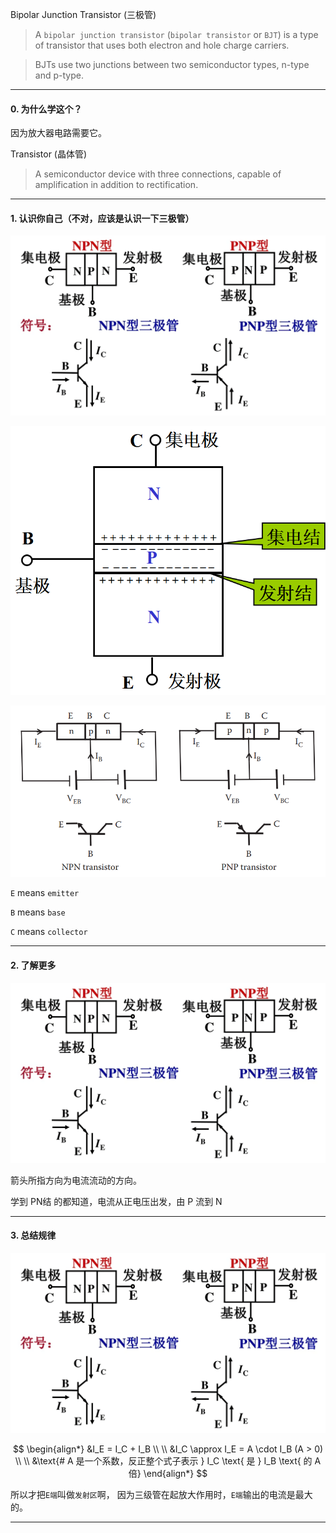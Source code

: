 Bipolar Junction Transistor (三极管)

> A `bipolar junction transistor` (`bipolar transistor` or `BJT`) is a type of transistor that uses both electron and hole charge carriers.

> BJTs use two junctions between two semiconductor types, n-type and p-type.

___

#### 0. 为什么学这个？

因为放大器电路需要它。

Transistor (晶体管)

> A semiconductor device with three connections, capable of amplification in addition to rectification.

___

#### 1. 认识你自己（不对，应该是认识一下三极管）

![](/assets/SanJiGuan1.png)

![](/assets/SanJiGuan2.png)

![](/assets/Bipolar_junction_transistor.png)

`E` means `emitter`

`B` means `base`

`C` means `collector`

___

#### 2. 了解更多

![](/assets/SanJiGuan1.png)

箭头所指方向为电流流动的方向。

学到 PN结 的都知道，电流从正电压出发，由 P 流到 N

____

#### 3. 总结规律

![](/assets/SanJiGuan1.png)

$$
\begin{align*}
&I_E = I_C + I_B
\\ \\
&I_C  \approx I_E = A \cdot I_B (A > 0)
\\ \\
&\text{# A 是一个系数，反正整个式子表示 } I_C \text{ 是 } I_B \text{ 的 A 倍}
\end{align*}
$$

所以才把`E端`叫做`发射区`啊， 因为三级管在起放大作用时，`E端`输出的电流是最大的。

___

